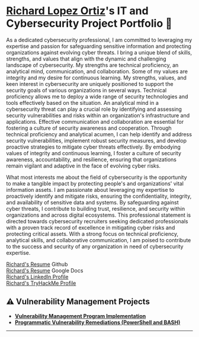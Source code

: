 # <a href="https://www.linkedin.com/in/richard-lopez-ortiz-13959b308/">Richard Lopez Ortiz</a>'s IT and Cybersecurity Project Portfolio 🔐

As a dedicated cybersecurity professional, I am committed to leveraging my expertise and 
passion for safeguarding sensitive information and protecting organizations against evolving 
cyber threats. I bring a unique blend of skills, strengths, and values that align with the dynamic 
and challenging landscape of cybersecurity. My strengths are technical proficiency, an analytical 
mind, communication, and collaboration. Some of my values are integrity and my desire for 
continuous learning. My strengths, values, and keen interest in cybersecurity are uniquely 
positioned to support the security goals of various organizations in several ways. Technical proficiency 
allows me to deploy a wide range of security technologies and tools effectively based on the situation. 
An analytical mind in a cybersecurity threat can play a crucial role by identifying and assessing security 
vulnerabilities and risks within an organization's infrastructure and applications. Effective communication 
and collaboration are essential for fostering a culture of security awareness and cooperation. Through 
technical proficiency and analytical acumen, I can help identify and address security vulnerabilities, 
implement robust security measures, and develop proactive strategies to mitigate cyber threats effectively. By 
embodying values of integrity and continuous learning, I foster a culture of security awareness, 
accountability, and resilience, ensuring that organizations remain vigilant and adaptive in the face 
of evolving cyber risks.

What most interests me about the field of cybersecurity is the opportunity to make a tangible impact 
by protecting people's and organizations' vital information assets. I am passionate about leveraging my 
expertise to proactively identify and mitigate risks, ensuring the confidentiality, integrity, and 
availability of sensitive data and systems. By safeguarding against cyber threats, I contribute to 
building trust, resilience, and security within organizations and across digital ecosystems. This 
professional statement is directed towards cybersecurity recruiters seeking dedicated professionals with 
a proven track record of excellence in mitigating cyber risks and protecting critical assets. With a 
strong focus on technical proficiency, analytical skills, and collaborative communication, I am poised 
to contribute to the success and security of any organization in need of cybersecurity expertise.

<a href="https://github.com/symphus/Resume">Richard's Resume</a> Github<br>
<a href="https://docs.google.com/document/d/1p4FS3-sQ8MUU0GIXq9gPcLGRC4SZ_uF_jpiZug-9hek/edit?usp=sharing">Richard's Resume</a> Google Docs<br>
<a href="https://www.linkedin.com/in/richard-lopez-ortiz-13959b308/">Richard's LinkedIn Profile</a><br>
<a href="https://tryhackme.com/p/Symphus">Richard's TryHackMe Profile</a><br>
## ⚠️ Vulnerability Management Projects

- **[Vulnerability Management Program Implementation](https://github.com/symphus/vulnerability-management-program/tree/main)**
- **[Programmatic Vulnerability Remediations (PowerShell and BASH)](https://github.com/symphus/programmatic-vulnerability-remediations)**


<hr/>

